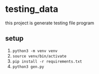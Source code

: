 # testing_data
this project is generate testing file program

## setup
1. `python3 -m venv venv`
2. `source venv/bin/activate`
3. `pip install -r requirements.txt`
4. `python3 gen.py`

